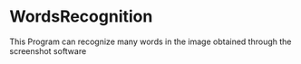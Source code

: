 # WordsRecognition
This Program can recognize many words in the image obtained through the screenshot software
